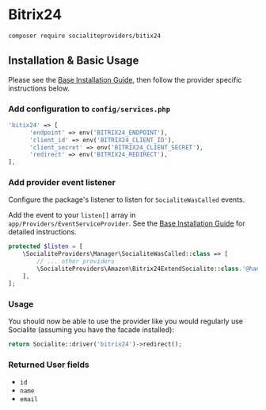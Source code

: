 # Bitrix24

```bash
composer require socialiteproviders/bitix24
```

## Installation & Basic Usage

Please see the [Base Installation Guide](https://socialiteproviders.com/usage/), then follow the provider specific instructions below.

### Add configuration to `config/services.php`

```php
'bitix24' => [
      'endpoint' => env('BITRIX24_ENDPOINT'),
      'client_id' => env('BITRIX24_CLIENT_ID'),
      'client_secret' => env('BITRIX24_CLIENT_SECRET'),
      'redirect' => env('BITRIX24_REDIRECT'),
],
```

### Add provider event listener

Configure the package's listener to listen for `SocialiteWasCalled` events.

Add the event to your `listen[]` array in `app/Providers/EventServiceProvider`. See the [Base Installation Guide](https://socialiteproviders.com/usage/) for detailed instructions.

```php
protected $listen = [
    \SocialiteProviders\Manager\SocialiteWasCalled::class => [
        // ... other providers
        \SocialiteProviders\Amazon\Bitrix24ExtendSocialite::class.'@handle',
    ],
];
```

### Usage

You should now be able to use the provider like you would regularly use Socialite (assuming you have the facade installed):

```php
return Socialite::driver('bitrix24')->redirect();
```

### Returned User fields

- ``id``
- ``name``
- ``email``